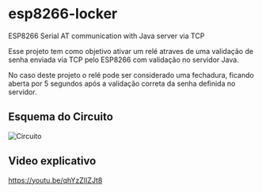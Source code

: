 # esp8266-locker
ESP8266 Serial AT communication with Java server via TCP

Esse projeto tem como objetivo ativar um relé atraves de uma validação de senha enviada via TCP pelo ESP8266 com validação no servidor Java. 

No caso deste projeto o relé pode ser considerado uma fechadura, ficando aberta por 5 segundos após a validação correta da senha definida no servidor.

## Esquema do Circuito

![Circuito](Esquema%20de%20conexões.png)

## Video explicativo

https://youtu.be/qhYzZIIZJt8
